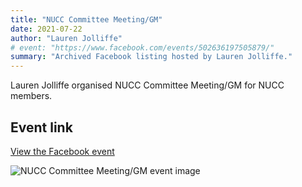 ```yaml
---
title: "NUCC Committee Meeting/GM"
date: 2021-07-22
author: "Lauren Jolliffe"
# event: "https://www.facebook.com/events/502636197505879/"
summary: "Archived Facebook listing hosted by Lauren Jolliffe."
---
```

Lauren Jolliffe organised NUCC Committee Meeting/GM for NUCC members.

## Event link

[View the Facebook event](https://www.facebook.com/events/502636197505879/)

![NUCC Committee Meeting/GM event image](/trip/event-images/20210722_nucc_committee_meeting_gm.jpg)

